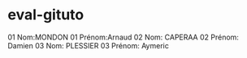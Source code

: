 # eval-gituto

01 Nom:MONDON
01 Prénom:Arnaud
02 Nom: CAPERAA
02 Prénom: Damien
03 Nom: PLESSIER
03 Prénom: Aymeric
